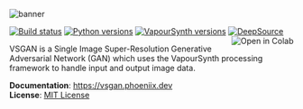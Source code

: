 ![banner](https://rawcdn.githack.com/rlaphoenix/VSGAN/d7ad537bffb52bdbd1ad07c825cf016964ac57a2/banner.png)

[![Build status](https://github.com/rlaphoenix/VSGAN/actions/workflows/ci.yml/badge.svg)](https://github.com/rlaphoenix/VSGAN/actions/workflows/ci.yml)
[![Python versions](https://img.shields.io/pypi/pyversions/VSGAN)](https://python.org)
[![VapourSynth versions](https://img.shields.io/badge/vapoursynth-R49%2B-informational)](https://vapoursynth.com)
[![DeepSource](https://deepsource.io/gh/rlaphoenix/VSGAN.svg/?label=active+issues&token=VWrr63j6jeWmT-QkIDpS0R9W)](https://deepsource.io/gh/rlaphoenix/VSGAN/?ref=repository-badge)
<a href="https://colab.research.google.com/github/rlaphoenix/VSGAN/blob/master/VSGAN.ipynb">
    <img align="right" src="https://colab.research.google.com/assets/colab-badge.svg" alt="Open in Colab"/>
</a>

VSGAN is a Single Image Super-Resolution Generative Adversarial Network (GAN) which uses the VapourSynth processing framework to handle input and output image data.

**Documentation**: https://vsgan.phoeniix.dev  
**License**: [MIT License](LICENSE)
